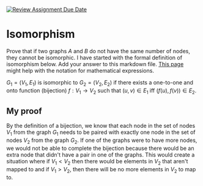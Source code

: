 [![Review Assignment Due Date](https://classroom.github.com/assets/deadline-readme-button-24ddc0f5d75046c5622901739e7c5dd533143b0c8e959d652212380cedb1ea36.svg)](https://classroom.github.com/a/AtNXzL3S)
# Isomorphism

Prove that if two graphs $A$ and $B$ do not have the same number of nodes, they
cannot be isomorphic. I have started with the formal definition of isomorphism
below. Add your answer to this markdown file. [This
page](https://docs.github.com/en/get-started/writing-on-github/working-with-advanced-formatting/writing-mathematical-expressions)
might help with the notation for mathematical expressions.

$G_1=(V_1 , E_1)$ is isomorphic to $G_2 = (V_2, E_2)$ if there exists a
one-to-one and onto function (bijection) $f: V_1 \rightarrow V_2$ such that $(u,v)
\in E_1$ iff $(f(u),f(v)) \in E_2$.

## My proof

By the definition of a bijection, we know that each node in the set of nodes $V_1$ from the graph $G_1$ needs to be paired with exactly one node in the set of nodes $V_2$ from the graph $G_2$. If one of the graphs were to have more nodes, we would not be able to complete the bijection because there would be an extra node that didn't have a pair in one of the graphs. This would create a situation where if $V_1 < V_2$ then there would be elements in $V_2$ that aren't mapped to and if $V_1 > V_2$, then there will be no more elements in $V_2$ to map to.





















